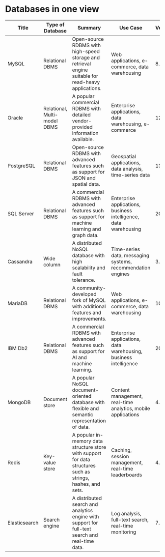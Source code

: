 # Databases in one view

| Title | Type of Database | Summary | Use Case | Version |
| --- | --- | --- | --- | --- | 
| MySQL | Relational DBMS | Open-source RDBMS with high-speed storage and retrieval engine suitable for read-heavy applications. | Web applications, e-commerce, data warehousing | 8.0 |
| Oracle | Relational, Multi-model DBMS | A popular commercial RDBMS with detailed vendor-provided information available. | Enterprise applications, data warehousing, e-commerce | 12c |
| PostgreSQL | Relational DBMS | Open-source RDBMS with advanced features such as support for JSON and spatial data. | Geospatial applications, data analysis, time-series data | 13 |
| SQL Server | Relational DBMS | A commercial RDBMS with advanced features such as support for machine learning and graph data. | Enterprise applications, business intelligence, data warehousing | 2019 |
| Cassandra | Wide column | A distributed NoSQL database with high scalability and fault tolerance. | Time-series data, messaging systems, recommendation engines | 3.0 |
| MariaDB | Relational DBMS | A community-developed fork of MySQL with additional features and improvements. | Web applications, e-commerce, data warehousing | 10.3 |
| IBM Db2 | Relational DBMS | A commercial RDBMS with advanced features such as support for AI and machine learning. | Enterprise applications, data warehousing, business intelligence | 2018 |
| MongoDB | Document store | A popular NoSQL document-oriented database with flexible and semantic representation of data. | Content management, real-time analytics, mobile applications | 4.4 |
| Redis | Key-value store | A popular in-memory data structure store with support for data structures such as strings, hashes, and sets. | Caching, session management, real-time leaderboards | 4.0 |
| Elasticsearch | Search engine | A distributed search and analytics engine with support for full-text search and real-time data. | Log analysis, full-text search, real-time monitoring | 7.10 |
